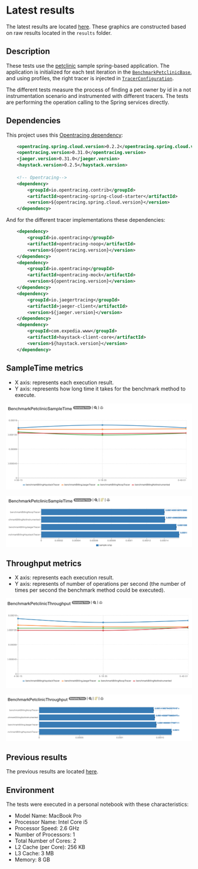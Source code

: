 # Latest results

The latest results are located [here](http://jmh.morethan.io/?sources=https://raw.githubusercontent.com/gsoria/opentracing-java-benchmark/master/opentracing-benchmark-spring-cloud/results/jmh-2019-04-07-14-56-15.json,https://raw.githubusercontent.com/gsoria/opentracing-java-benchmark/master/opentracing-benchmark-spring-cloud/results/jmh-2019-04-07-15-18-35.json,https://raw.githubusercontent.com/gsoria/opentracing-java-benchmark/master/opentracing-benchmark-spring-cloud/results/jmh-2019-04-07-15-40-51.json&topBar=Opentracing%20spring%20cloud).
These graphics are constructed based on raw results located in the ``results`` folder.

## Description

These tests use the [petclinic](https://github.com/spring-projects/spring-petclinic) sample spring-based application. The application is 
initialized for each test iteration in the [`BenchmarkPetclinicBase`](src/main/java/io/opentracing/contrib/benchmarks/BenchmarkPetclinicBase.java), 
and using profiles, the right tracer is injected in [`TracerConfiguration`](src/main/java/io/opentracing/contrib/benchmarks/config/TracerConfiguration.java). 
   
The different tests measure the process of finding a pet owner by id in a not instrumentation scenario and instrumented with different tracers. 
The tests are performing the operation calling to the Spring services directly.

## Dependencies

This project uses this [Opentracing dependency](https://github.com/opentracing-contrib/java-spring-cloud):

```xml
	<opentracing.spring.cloud.version>0.2.2</opentracing.spring.cloud.version>
    <opentracing.version>0.31.0</opentracing.version>
    <jaeger.version>0.31.0</jaeger.version>
    <haystack.version>0.2.5</haystack.version>

    <!-- Opentracing-->
    <dependency>
        <groupId>io.opentracing.contrib</groupId>
        <artifactId>opentracing-spring-cloud-starter</artifactId>
        <version>${opentracing.spring.cloud.version}</version>
    </dependency>
```

And for the different tracer implementations these dependencies:

```xml
    <dependency>
        <groupId>io.opentracing</groupId>
        <artifactId>opentracing-noop</artifactId>
        <version>${opentracing.version}</version>
    </dependency>
    <dependency>
        <groupId>io.opentracing</groupId>
        <artifactId>opentracing-mock</artifactId>
        <version>${opentracing.version}</version>
    </dependency>
    <dependency>
        <groupId>io.jaegertracing</groupId>
        <artifactId>jaeger-client</artifactId>
        <version>${jaeger.version}</version>
    </dependency>
    <dependency>
        <groupId>com.expedia.www</groupId>
        <artifactId>haystack-client-core</artifactId>
        <version>${haystack.version}</version>
    </dependency>
```

## SampleTime metrics

- X axis: represents each execution result.
- Y axis: represents how long time it takes for the benchmark method to execute.

![BenchmarkPetclinicSampleTime-3](results-imgs/BenchmarkPetclinicSampleTime.3.png)

![BenchmarkPetclinicSampleTime-4](results-imgs/BenchmarkPetclinicSampleTime.4.png)

## Throughput metrics

- X axis: represents each execution result.
- Y axis: represents of number of operations per second  (the number of times per second the benchmark method could be executed).

![BenchmarkPetclinicThroughput-3](results-imgs/BenchmarkPetclinicThroughput.3.png)

![BenchmarkPetclinicThroughput-4](results-imgs/BenchmarkPetclinicThroughput.4.png)

## Previous results
The previous results are located [here](results-md/previous.md).

## Environment
The tests were executed in a personal notebook with these characteristics:

- Model Name:	MacBook Pro
- Processor Name:	Intel Core i5
- Processor Speed:	2.6 GHz
- Number of Processors:	1
- Total Number of Cores:	2
- L2 Cache (per Core):	256 KB
- L3 Cache:	3 MB
- Memory:	8 GB
